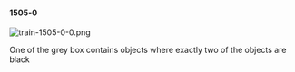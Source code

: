 #### 1505-0
![train-1505-0-0.png](https://github.com/lil-lab/nlvr/raw/master/nlvr/train/images/35/train-1505-0-0.png "train-1505-0-0.png")

One of the grey box contains objects where exactly two of the objects are black